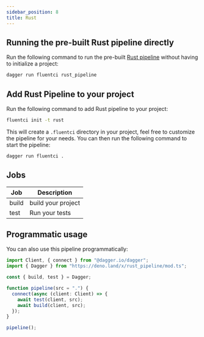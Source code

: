 ```yaml
---
sidebar_position: 8
title: Rust
---
```


## Running the pre-built Rust pipeline directly

Run the following command to run the pre-built [Rust pipeline](https://github.com/fluent-ci-templates/rust-pipeline) without having to initialize a project:

```bash
dagger run fluentci rust_pipeline
```

## Add Rust Pipeline to your project

Run the following command to add Rust pipeline to your project:

```bash
fluentci init -t rust
```

This will create a `.fluentci` directory in your project, feel free to customize the pipeline for your needs.
You can then run the following command to start the pipeline:

```bash
dagger run fluentci .
```


## Jobs

| Job   | Description        |
| ----- | ------------------ |
| build | build your project |
| test  | Run your tests     |

## Programmatic usage

You can also use this pipeline programmatically:

```ts
import Client, { connect } from "@dagger.io/dagger";
import { Dagger } from "https://deno.land/x/rust_pipeline/mod.ts";

const { build, test } = Dagger;

function pipeline(src = ".") {
  connect(async (client: Client) => {
    await test(client, src);
    await build(client, src);
  });
}

pipeline();
```
